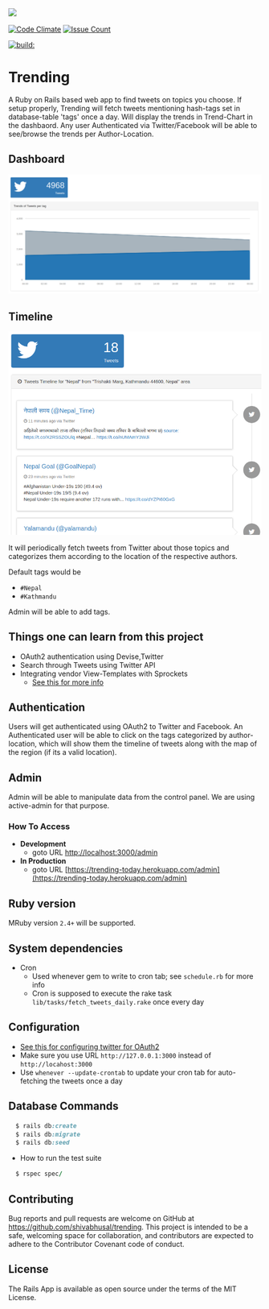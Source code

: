 <img src="http://laura.productions/wp-content/uploads/2015/06/09352fdbe35a23ea367800dbbb95df421.png" width="150">

[![Code Climate](https://codeclimate.com/github/shivabhusal/trending/badges/gpa.svg)](https://codeclimate.com/github/shivabhusal/trending)
[![Issue Count](https://codeclimate.com/github/shivabhusal/trending/badges/issue_count.svg)](https://codeclimate.com/github/shivabhusal/trending)

<a href="#" id="status-image-popup" title="Latest push build on default branch: " name="status-images" class="open-popup" data-ember-action="" data-ember-action-757="757">
          <img src="https://travis-ci.org/shivabhusal/trending.svg?branch=master" alt="build:">
        </a>

# Trending  

A Ruby on Rails based web app to find tweets on topics you choose. If setup properly, Trending will fetch tweets mentioning hash-tags set in database-table 'tags' once a day. Will display the trends in Trend-Chart in the dashbaord. Any user Authenticated via Twitter/Facebook will be able to see/browse the trends per Author-Location.

## Dashboard 

![](/doc/images/trend_graph.png)

## Timeline

![](/doc/images/tweets_snip.png)

It will periodically fetch tweets from Twitter about those topics and categorizes them according to the location 
of the respective authors.

Default tags would be
- `#Nepal`
- `#Kathmandu`

Admin will be able to add tags.

## Things one can learn from this project
  - OAuth2 authentication using Devise,Twitter
  - Search through Tweets using Twitter API
  - Integrating vendor View-Templates with Sprockets
    - [See this for more info](https://cbabhusal.wordpress.com/2017/07/19/rails-using-bootstrap-templates-in-vendor/)

## Authentication
Users will get authenticated using OAuth2 to Twitter and Facebook. An Authenticated user will be able to click on the tags categorized by author-location, which will show them the timeline of tweets along with the map of the region (if its a valid location).

## Admin
Admin will be able to manipulate data from the control panel. We are using active-admin for that purpose. 

### How To Access
- **Development**
  - goto URL [http://localhost:3000/admin](http://localhost:3000/admin)  
- **In Production**  
  - goto URL [https://trending-today.herokuapp.com/admin](https://trending-today.herokuapp.com/admin)

## Ruby version
MRuby version `2.4+` will be supported.

## System dependencies
  - Cron
    - Used whenever gem to write to cron tab; see `schedule.rb` for more info
    - Cron is supposed to execute the rake task `lib/tasks/fetch_tweets_daily.rake` once every day

## Configuration
  - [See this for configuring twitter for OAuth2](/doc/images/twitter_oauth_localhost.png)
  - Make sure you use URL `http://127.0.0.1:3000` instead of `http://locahost:3000`
  - Use `whenever --update-crontab` to update your cron tab for auto-fetching the tweets once a day

## Database Commands
```ruby
  $ rails db:create
  $ rails db:migrate
  $ rails db:seed
```

* How to run the test suite
```ruby
  $ rspec spec/
```

## Contributing

Bug reports and pull requests are welcome on GitHub at https://github.com/shivabhusal/trending. This project is intended to be a safe, welcoming space for collaboration, and contributors are expected to adhere to the Contributor Covenant code of conduct.

## License

The Rails App is available as open source under the terms of the MIT License.
